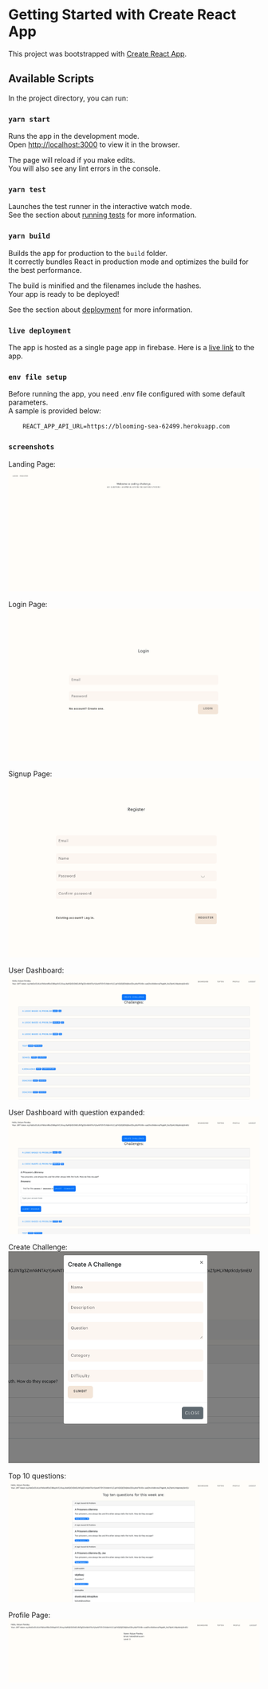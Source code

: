 # Getting Started with Create React App

This project was bootstrapped with [Create React App](https://github.com/facebook/create-react-app).

## Available Scripts

In the project directory, you can run:

### `yarn start`

Runs the app in the development mode.\
Open [http://localhost:3000](http://localhost:3000) to view it in the browser.

The page will reload if you make edits.\
You will also see any lint errors in the console.

### `yarn test`

Launches the test runner in the interactive watch mode.\
See the section about [running tests](https://facebook.github.io/create-react-app/docs/running-tests) for more information.

### `yarn build`

Builds the app for production to the `build` folder.\
It correctly bundles React in production mode and optimizes the build for the best performance.

The build is minified and the filenames include the hashes.\
Your app is ready to be deployed!

See the section about [deployment](https://facebook.github.io/create-react-app/docs/deployment) for more information.

### `live deployment`
The app is hosted as a single page app in firebase.
Here is a [live link](https://challenge-front.web.app/) to the app.

### `env file setup`
Before running the app, you need .env file configured with some default parameters.\
A sample is provided below:
```console
    REACT_APP_API_URL=https://blooming-sea-62499.herokuapp.com
```

### `screenshots`
Landing Page:
![alt text](./images/landing_page.png "Landing Page")

Login Page:
![alt text](./images/login_page.png "Login Page")

Signup Page:
![alt text](./images/register_page.png "Register Page")

User Dashboard:
![alt text](./images/user_dash1.png "User Dashboard")

User Dashboard with question expanded:
![alt text](./images/user_dash2.png "User Dashboard")

Create Challenge:
![alt text](./images/create_challenge.png "Create Challenge")

Top 10 questions:
![alt text](./images/top_ten_questions.png "Top Ten Page")

Profile Page:
![alt text](./images/user_profile.png "User Profile")
